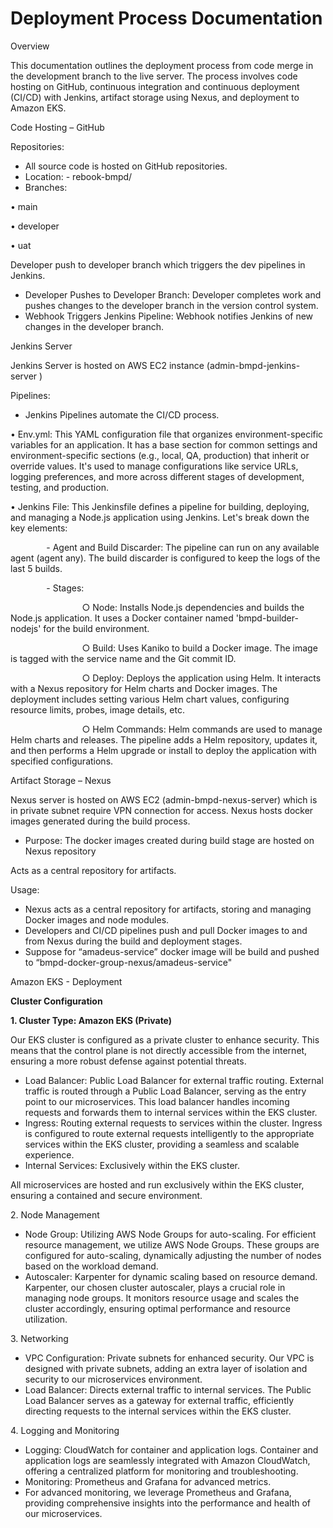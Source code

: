 ﻿# Deployment Process Documentation

Overview

This documentation outlines the deployment process from code merge in the development branch to the live server. The process involves code hosting on GitHub, continuous integration and continuous deployment (CI/CD) with Jenkins, artifact storage using Nexus, and deployment to Amazon EKS.

Code Hosting – GitHub

Repositories:

- All source code is hosted on GitHub repositories.
- Location: - rebook-bmpd/
- Branches:

•   main

•   developer

•   uat

Developer push to developer branch which triggers the dev pipelines in Jenkins.

- Developer Pushes to Developer Branch: Developer completes work and pushes changes to the developer branch in the version control system.
- Webhook Triggers Jenkins Pipeline: Webhook notifies Jenkins of new changes in the developer branch.

Jenkins Server

Jenkins Server is hosted on AWS EC2 instance (admin-bmpd-jenkins-server )

Pipelines:

- Jenkins Pipelines automate the CI/CD process.

•   Env.yml: This YAML configuration file that organizes environment-specific variables for an application. It has a base section for common settings and environment-specific sections (e.g., local, QA, production) that inherit or override values. It's used to manage configurations like service URLs, logging preferences, and more across different stages of development, testing, and production.

•   Jenkins File: This Jenkinsfile defines a pipeline for building, deploying, and managing a Node.js application using Jenkins. Let's break down the key elements:

`        `-   Agent and Build Discarder: The pipeline can run on any available agent (agent any). The build discarder is configured to keep the logs of the last 5 builds.

`        `-   Stages:

`                `○   Node: Installs Node.js dependencies and builds the Node.js application. It uses a Docker container named 'bmpd-builder-nodejs' for the build environment.

`                `○   Build: Uses Kaniko to build a Docker image. The image is tagged with the service name and the Git commit ID.

`                `○   Deploy: Deploys the application using Helm. It interacts with a Nexus repository for Helm charts and Docker images. The deployment includes setting various Helm chart values, configuring resource limits, probes, image details, etc.

`                `○   Helm Commands: Helm commands are used to manage Helm charts and releases. The pipeline adds a Helm repository, updates it, and then performs a Helm upgrade or install to deploy the application with specified configurations.

Artifact Storage – Nexus

Nexus server is hosted on AWS EC2 (admin-bmpd-nexus-server) which is in private subnet require VPN connection for access. Nexus hosts docker images generated during the build process.

- Purpose: The docker images created during build stage are hosted on Nexus repository

Acts as a central repository for artifacts.

Usage:

- Nexus acts as a central repository for artifacts, storing and managing Docker images and node modules.
- Developers and CI/CD pipelines push and pull Docker images to and from Nexus during the build and deployment stages.
- Suppose for “amadeus-service” docker image will be build and pushed to “bmpd-docker-group-nexus/amadeus-service"

Amazon EKS - Deployment

**Cluster Configuration**

**1.   Cluster Type: Amazon EKS (Private)**

Our EKS cluster is configured as a private cluster to enhance security. This means that the control plane is not directly accessible from the internet, ensuring a more robust defense against potential threats.

- Load Balancer: Public Load Balancer for external traffic routing. External traffic is routed through a Public Load Balancer, serving as the entry point to our microservices. This load balancer handles incoming requests and forwards them to internal services within the EKS cluster.
- Ingress: Routing external requests to services within the cluster. Ingress is configured to route external requests intelligently to the appropriate services within the EKS cluster, providing a seamless and scalable experience.
- Internal Services: Exclusively within the EKS cluster.

All microservices are hosted and run exclusively within the EKS cluster, ensuring a contained and secure environment.

2\.   Node Management

- Node Group: Utilizing AWS Node Groups for auto-scaling. For efficient resource management, we utilize AWS Node Groups. These groups are configured for auto-scaling, dynamically adjusting the number of nodes based on the workload demand.
- Autoscaler: Karpenter for dynamic scaling based on resource demand. Karpenter, our chosen cluster autoscaler, plays a crucial role in managing node groups. It monitors resource usage and scales the cluster accordingly, ensuring optimal performance and resource utilization.

3\.   Networking

- VPC Configuration: Private subnets for enhanced security. Our VPC is designed with private subnets, adding an extra layer of isolation and security to our microservices environment.
- Load Balancer: Directs external traffic to internal services. The Public Load Balancer serves as a gateway for external traffic, efficiently directing requests to the internal services within the EKS cluster.

4\.   Logging and Monitoring

- Logging: CloudWatch for container and application logs. Container and application logs are seamlessly integrated with Amazon CloudWatch, offering a centralized platform for monitoring and troubleshooting.
- Monitoring: Prometheus and Grafana for advanced metrics.
- For advanced monitoring, we leverage Prometheus and Grafana, providing comprehensive insights into the performance and health of our microservices.
